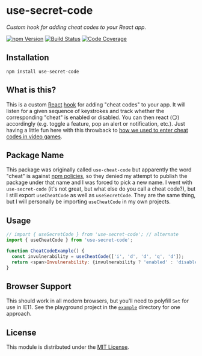 # use-secret-code

_Custom hook for adding cheat codes to your React app._

[![npm Version][npm-image]][npm-url] [![Build Status][ci-image]][ci-url]
[![Code Coverage][coverage-image]][coverage-url]

## Installation

```
npm install use-secret-code
```

## What is this?

This is a custom [React][react] [hook][hooks-intro] for adding "cheat codes" to your app. It will
listen for a given sequence of keystrokes and track whether the corresponding "cheat" is enabled or
disabled. You can then react (😏) accordingly (e.g. toggle a feature, pop an alert or notification,
etc.). Just having a little fun here with this throwback to [how we used to enter cheat codes in
video games][konami-code-video].

## Package Name

This package was originally called `use-cheat-code` but apparently the word "cheat" is against [npm
policies][npm-policies], so they denied my attempt to publish the package under that name and I was
forced to pick a new name. I went with `use-secret-code` (it's not great, but what else do you call
a cheat code?), but I still export `useCheatCode` as well as `useSecretCode`. They are the same
thing, but I will personally be importing `useCheatCode` in my own projects.

## Usage

```js
// import { useSecretCode } from 'use-secret-code'; // alternate
import { useCheatCode } from 'use-secret-code';

function CheatCodeExample() {
  const invulnerability = useCheatCode(['i', 'd', 'd', 'q', 'd']);
  return <span>Invulnerability: {invulnerability ? 'enabled' : 'disabled'}</span>;
}
```

## Browser Support

This should work in all modern browsers, but you'll need to polyfill `Set` for use in IE11. See the
playground project in the [`example`][example] directory for one approach.

## License

This module is distributed under the [MIT License][license].

[npm-image]: https://img.shields.io/npm/v/use-secret-code.svg?style=for-the-badge
[npm-url]: https://www.npmjs.com/package/use-secret-code
[ci-image]:
  https://img.shields.io/github/actions/workflow/status/wKovacs64/use-secret-code/ci.yml?logo=github&style=for-the-badge
[ci-url]: https://github.com/wKovacs64/use-secret-code/actions?query=workflow%3Aci
[coverage-image]:
  https://img.shields.io/codecov/c/github/wKovacs64/use-secret-code/main.svg?style=for-the-badge
[coverage-url]: https://codecov.io/gh/wKovacs64/use-secret-code/branch/main
[license]: https://github.com/wKovacs64/use-secret-code/tree/main/LICENSE
[react]: https://reactjs.org/
[hooks-intro]: https://reactjs.org/docs/hooks-intro.html
[npm-policies]: https://www.npmjs.com/policies
[konami-code-video]: https://www.youtube.com/watch?v=j2gai5kT3eU
[example]: https://github.com/wKovacs64/use-secret-code/tree/main/example
